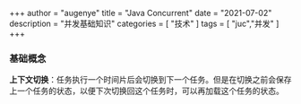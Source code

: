 +++
author = "augenye"
title = "Java Concurrent"
date = "2021-07-02"
description = "并发基础知识"
categories = [
    "技术"
]
tags = [
    "juc","并发"
]
+++
### 基础概念

**上下文切换**：任务执行一个时间片后会切换到下一个任务。但是在切换之前会保存上一个任务的状态，以便下次切换回这个任务时，可以再加载这个任务的状态。

